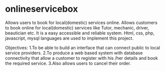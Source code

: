 # onlineservicebox
Allows users to book for local(domestic) services online.
Allows customers to book online for local(domestic) services like Tutor, mechanic, driver, beautician etc. It is a easy accessible and reliable system. Html, css, php, javascript, mysql languages are used to implement this project.

Objectives: 1.To be able to build an interface that can connect public to local service providers. 2.To produce a web based system with database connectivity that allow a customer to register with his /her details and book the required service. 3.Also allows users to cancel their order.
